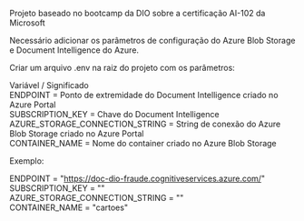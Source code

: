 Projeto baseado no bootcamp da DIO sobre a certificação AI-102 da Microsoft <br>

Necessário adicionar os parâmetros de configuração do Azure Blob Storage e Document Intelligence do Azure. <br>

Criar um arquivo .env na raiz do projeto com os parâmetros: <br>

Variável / Significado <br>
ENDPOINT = Ponto de extremidade do Document Intelligence criado no Azure Portal <br>
SUBSCRIPTION_KEY = Chave do Document Intelligence <br>
AZURE_STORAGE_CONNECTION_STRING = String de conexão do Azure Blob Storage criado no Azure Portal <br>
CONTAINER_NAME = Nome do container criado no Azure Blob Storage <br>



Exemplo:



ENDPOINT = "https://doc-dio-fraude.cognitiveservices.azure.com/" <br>
SUBSCRIPTION_KEY = "" <br>
AZURE_STORAGE_CONNECTION_STRING = "" <br>
CONTAINER_NAME = "cartoes" <br>
